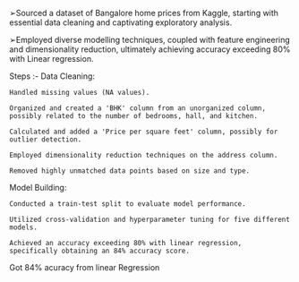 ➢Sourced a dataset of Bangalore home prices from Kaggle, starting with essential data cleaning and captivating exploratory analysis.

➢Employed diverse modelling techniques, coupled with feature engineering and dimensionality reduction, ultimately achieving accuracy exceeding 80% with Linear regression.

Steps :- 
Data Cleaning:

    Handled missing values (NA values).
    
    Organized and created a 'BHK' column from an unorganized column, possibly related to the number of bedrooms, hall, and kitchen.
    
    Calculated and added a 'Price per square feet' column, possibly for outlier detection.
    
    Employed dimensionality reduction techniques on the address column.
    
    Removed highly unmatched data points based on size and type.

Model Building:
    
    Conducted a train-test split to evaluate model performance.
    
    Utilized cross-validation and hyperparameter tuning for five different models.
    
    Achieved an accuracy exceeding 80% with linear regression, specifically obtaining an 84% accuracy score.

Got 84% acuracy from linear Regression

